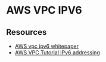 # AWS VPC IPV6

## Resources

- [AWS vpc ipv6 whitepaper](https://docs.aws.amazon.com/whitepapers/latest/ipv6-on-aws/amazon-vpc-design.html)
- [AWS VPC Tutorial IPv6 addressing](https://docs.aws.amazon.com/vpc/latest/userguide/get-started-ipv6.html)

